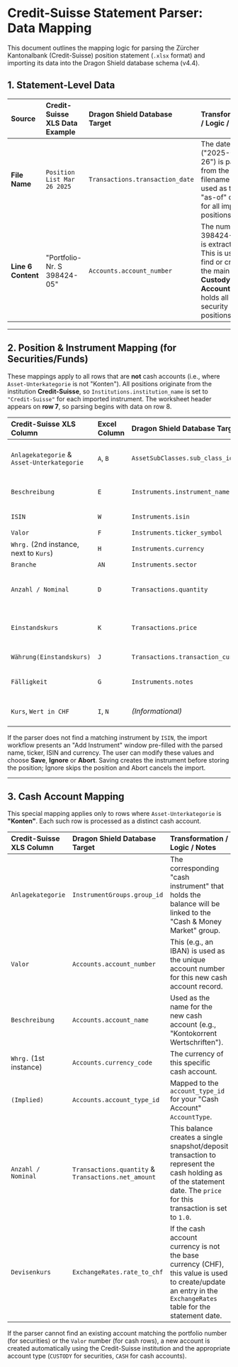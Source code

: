 # Credit-Suisse Statement Parser: Data Mapping

This document outlines the mapping logic for parsing the Zürcher Kantonalbank (Credit-Suisse) position statement (`.xlsx` format) and importing its data into the Dragon Shield database schema (v4.4).

## 1. Statement-Level Data

| Source | Credit-Suisse XLS Data Example | Dragon Shield Database Target | Transformation / Logic / Notes |
| :--- | :--- | :--- | :--- |
| **File Name** | `Position List Mar 26 2025` | `Transactions.transaction_date` | The date ("2025-03-26") is parsed from the filename and used as the "as-of" date for all imported positions. |
| **Line 6 Content** | "Portfolio-Nr. S 398424-05" | `Accounts.account_number` | The number ("S 398424-05") is extracted. This is used to find or create the main **Custody Account** that holds all security positions. |

---

## 2. Position & Instrument Mapping (for Securities/Funds)

These mappings apply to all rows that are **not** cash accounts (i.e., where `Asset-Unterkategorie` is not "Konten").
All positions originate from the institution **Credit-Suisse**, so `Institutions.institution_name` is set to `"Credit-Suisse"` for each imported instrument. The worksheet header appears on **row 7**, so parsing begins with data on row 8.

| Credit-Suisse XLS Column | Excel Column | Dragon Shield Database Target | Transformation / Logic / Notes |
| :--- | :--- | :--- | :--- |
| `Anlagekategorie` & `Asset-Unterkategorie` | `A`, `B` | `AssetSubClasses.sub_class_id` | Mapped to an `AssetSubClasses.sub_class_id` via a configuration map in DragonShield/docs/AssetClassDefinitionConcept.md defined in the last column Credit-Suisse Parsing |
| `Beschreibung` | `E` | `Instruments.instrument_name` | Combined with the institution name "Credit-Suisse" and `Whrg.` to form the instrument display name (e.g., `Credit-Suisse Kontokorrent Wertschriften CHF`). |
| `ISIN` | `W` | `Instruments.isin` | The primary unique identifier used to look up existing instruments or create new ones. |
| `Valor` | `F` | `Instruments.ticker_symbol` | Used as the ticker symbol for the instrument. |
| `Whrg.` (2nd instance, next to `Kurs`) | `H` | `Instruments.currency` | The trading currency of the instrument itself (e.g., "CHF", "USD"). |
| `Branche` | `AN` | `Instruments.sector` | Directly mapped to the instrument's sector. |
| `Anzahl / Nominal` | `D` | `Transactions.quantity` | The quantity of shares or the nominal value for bonds. If the row describes **Credit-Suisse Call Account USD** and this cell is blank, the parser records a value of `0`. |
| `Einstandskurs` | `K` | `Transactions.price` | **Cost Basis.** Used as the price for the initial transaction. For bonds priced in percent (e.g., "99.50%"), the value is converted to a decimal (0.995). |
| `Währung(Einstandskurs)` | `J` | `Transactions.transaction_currency` | The currency in which the `Einstandskurs` is denominated. |
| `Fälligkeit` | `G` | `Instruments.notes` | Maturity date for bonds. Stored in the `notes` field as the current schema doesn't have a dedicated `maturity_date`. Format `DD.MM.YY` is parsed. |
| `Kurs`, `Wert in CHF` | `I`, `N` | *(Informational)* | The current market price and value. Not used for the initial cost-basis transaction but are key for P&L calculations and "exits" reconciliation. |

If the parser does not find a matching instrument by `ISIN`, the import workflow presents an "Add Instrument" window pre-filled with the parsed name, ticker, ISIN and currency. The user can modify these values and choose **Save**, **Ignore** or **Abort**. Saving creates the instrument before storing the position; Ignore skips the position and Abort cancels the import.

---

## 3. Cash Account Mapping

This special mapping applies only to rows where `Asset-Unterkategorie` is **"Konten"**. Each such row is processed as a distinct cash account.

| Credit-Suisse XLS Column | Dragon Shield Database Target | Transformation / Logic / Notes |
| :--- | :--- | :--- |
| `Anlagekategorie` | `InstrumentGroups.group_id` | The corresponding "cash instrument" that holds the balance will be linked to the "Cash & Money Market" group. |
| `Valor` | `Accounts.account_number` | This (e.g., an IBAN) is used as the unique account number for this new cash account record. |
| `Beschreibung` | `Accounts.account_name` | Used as the name for the new cash account (e.g., "Kontokorrent Wertschriften"). |
| `Whrg.` (1st instance) | `Accounts.currency_code` | The currency of this specific cash account. |
| `(Implied)` | `Accounts.account_type_id` | Mapped to the `account_type_id` for your "Cash Account" `AccountType`. |
| `Anzahl / Nominal` | `Transactions.quantity` & `Transactions.net_amount` | This balance creates a single snapshot/deposit transaction to represent the cash holding as of the statement date. The `price` for this transaction is set to `1.0`. |
| `Devisenkurs` | `ExchangeRates.rate_to_chf` | If the cash account currency is not the base currency (CHF), this value is used to create/update an entry in the `ExchangeRates` table for the statement date. |

If the parser cannot find an existing account matching the portfolio number (for securities) or the `Valor` number (for cash rows), a new account is created automatically using the Credit-Suisse institution and the appropriate account type (`CUSTODY` for securities, `CASH` for cash accounts).

